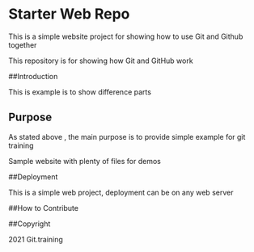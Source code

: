 # Starter Web Repo

This is a simple website project for
showing how to use Git and Github together

This repository is for showing how Git and GitHub work

##Introduction

This is example is to show difference parts 

## Purpose

As stated above , the main purpose is to provide
simple example for git training

Sample website with plenty of files for demos

##Deployment

This is a simple web project, deployment can be on any web server

##How to Contribute

##Copyright

2021 Git.training